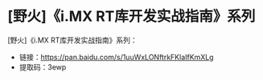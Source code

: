 # [野火]《i.MX RT库开发实战指南》系列
[野火]《i.MX RT库开发实战指南》系列：
* 链接：https://pan.baidu.com/s/1uuWxLONftrkFKlaIfKmXLg 
* 提取码：3ewp 